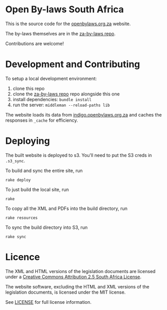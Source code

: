 # Open By-laws South Africa

This is the source code for the [openbylaws.org.za](http://openbylaws.org.za) website.

The by-laws themselves are in the [za-by-laws repo](https://github.com/longhotsummer/za-by-laws).

Contributions are welcome!

# Development and Contributing

To setup a local development environment:

1. clone this repo
2. clone the [za-by-laws repo](https://github.com/longhotsummer/za-by-laws) repo alongside this one
3. install dependencies: `bundle install`
4. run the server: `middleman --reload-paths lib`

The website loads its data from [indigo.openbylaws.org.za](http://indigo.openbylaws.org.za) and caches
the responses in `_cache` for efficiency.

# Deploying

The built website is deployed to s3. You'll need to put the S3 creds in `.s3_sync`.

To build and sync the entire site, run

    rake deploy

To just build the local site, run

    rake

To copy all the XML and PDFs into the build directory, run

    rake resources

To sync the build directory into S3, run

    rake sync

# Licence

The XML and HTML versions of the legislation documents are licensed under a
[Creative Commons Attribution 2.5 South Africa License](http://creativecommons.org/licenses/by/2.5/za/deed.en_US). 

The website software, excluding the HTML and XML versions of the legislation documents,
is licensed under the MIT license.

See [LICENSE](LICENSE) for full license information.
